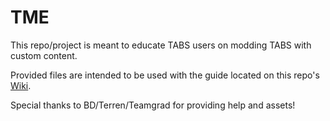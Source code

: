 # TME

This repo/project is meant to educate TABS users on modding TABS with custom content. 

Provided files are intended to be used with the guide located on this repo's [Wiki](https://github.com/Arargd/TME/wiki).

Special thanks to BD/Terren/Teamgrad for providing help and assets!

